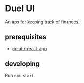 # Duel UI

An app for keeping track of finances. <br />

## prerequisites
- [create-react-app](https://github.com/facebookincubator/create-react-app)

## developing
Run `npm start`. 

